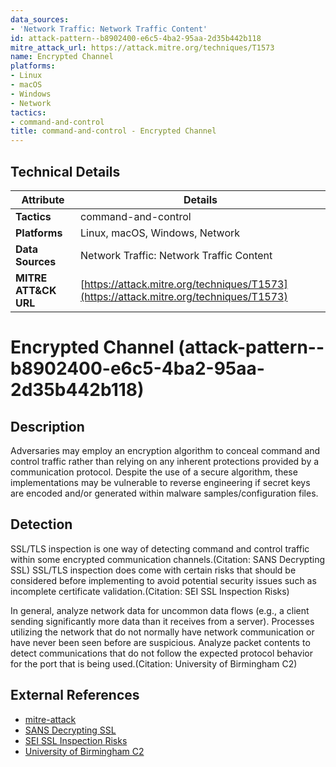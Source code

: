 ```yaml
---
data_sources:
- 'Network Traffic: Network Traffic Content'
id: attack-pattern--b8902400-e6c5-4ba2-95aa-2d35b442b118
mitre_attack_url: https://attack.mitre.org/techniques/T1573
name: Encrypted Channel
platforms:
- Linux
- macOS
- Windows
- Network
tactics:
- command-and-control
title: command-and-control - Encrypted Channel
---
```


## Technical Details

| Attribute | Details |
|-----------|----------|
| **Tactics** | command-and-control |
| **Platforms** | Linux, macOS, Windows, Network |
| **Data Sources** | Network Traffic: Network Traffic Content |
| **MITRE ATT&CK URL** | [https://attack.mitre.org/techniques/T1573](https://attack.mitre.org/techniques/T1573) |

# Encrypted Channel (attack-pattern--b8902400-e6c5-4ba2-95aa-2d35b442b118)

## Description
Adversaries may employ an encryption algorithm to conceal command and control traffic rather than relying on any inherent protections provided by a communication protocol. Despite the use of a secure algorithm, these implementations may be vulnerable to reverse engineering if secret keys are encoded and/or generated within malware samples/configuration files.

## Detection
SSL/TLS inspection is one way of detecting command and control traffic within some encrypted communication channels.(Citation: SANS Decrypting SSL) SSL/TLS inspection does come with certain risks that should be considered before implementing to avoid potential security issues such as incomplete certificate validation.(Citation: SEI SSL Inspection Risks)

In general, analyze network data for uncommon data flows (e.g., a client sending significantly more data than it receives from a server). Processes utilizing the network that do not normally have network communication or have never been seen before are suspicious. Analyze packet contents to detect communications that do not follow the expected protocol behavior for the port that is being used.(Citation: University of Birmingham C2)

## External References
- [mitre-attack](https://attack.mitre.org/techniques/T1573)
- [SANS Decrypting SSL](http://www.sans.org/reading-room/whitepapers/analyst/finding-hidden-threats-decrypting-ssl-34840)
- [SEI SSL Inspection Risks](https://insights.sei.cmu.edu/cert/2015/03/the-risks-of-ssl-inspection.html)
- [University of Birmingham C2](https://arxiv.org/ftp/arxiv/papers/1408/1408.1136.pdf)
